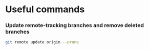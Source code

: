# Useful commands

### Update remote-tracking branches and remove deleted branches

```bash
git remote update origin --prune
```
